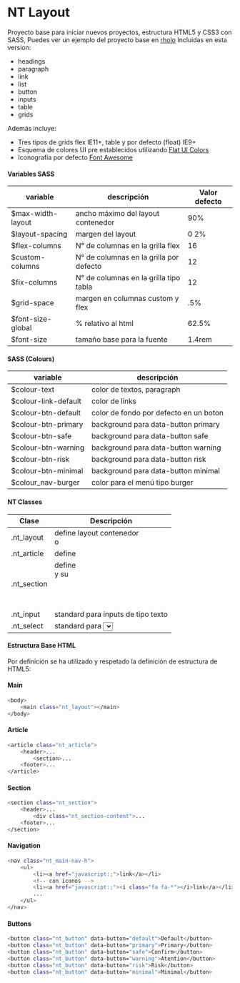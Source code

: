 NT Layout
=========

Proyecto base para iniciar nuevos proyectos, estructura HTML5 y CSS3 con SASS, Puedes ver un ejemplo del proyecto base en [rholo]
Incluidas en esta version:
- headings
- paragraph
- link
- list
- button
- inputs
- table
- grids

Además incluye:
- Tres tipos de grids flex IE11+, table y por defecto (float) IE9+
- Esquema de colores UI pre establecidos utilizando [Flat UI Colors]
- Iconografía por defecto [Font Awesome]

#### Variables SASS

| variable | descripción | Valor defecto
| ------ | ------ | ------ |
| $max-width-layout | ancho máximo del layout contenedor | 90%
| $layout-spacing | margen del layout | 0 2%
| $flex-columns | N° de columnas en la grilla flex | 16
| $custom-columns | N° de columnas en la grilla por defecto | 12
| $fix-columns | N° de columnas en la grilla tipo tabla | 12
| $grid-space | margen en columnas custom y flex | .5%
| $font-size-global | % relativo al html | 62.5%
| $font-size | tamaño base para la fuente | 1.4rem

#### SASS (Colours)

| variable | descripción
| ------ | ------ |
| $colour-text | color de textos, paragraph
| $colour-link-default | color de links
| $colour-btn-default | color de fondo por defecto en un boton
| $colour-btn-primary | background para data-button primary
| $colour-btn-safe | background para data-button safe
| $colour-btn-warning | background para data-button warning
| $colour-btn-risk | background para data-button risk
| $colour-btn-minimal | background para data-button minimal
| $colour_nav-burger | color para el menú tipo burger

#### NT Classes

| Clase | Descripción |
| ------ | ------ |
| .nt_layout | define layout contenedor <main> o <div> | <main class="nt_layout">
| .nt_article | define <article> | <article class="nt_layout">
| .nt_section | define <section> y su <header> | <section class="nt_section">
| .nt_input | standard para inputs de tipo texto | <input type="text" class="nt_input">
| .nt_select | standard para <select> | <select class="nt_select">

#### Estructura Base HTML

Por definición se ha utilizado y respetado la definición de estructura de HTML5:

#### Main

```sh
<body>
    <main class="nt_layout"></main>
</body>
```
#### Article
```sh
<article class="nt_article">
    <header>...
        <section>...
    <footer>...
</article>
```
#### Section
```sh
<section class="nt_section">
    <header>...
        <div class="nt_section-content">...
    <footer>...
</section>
```
#### Navigation
```sh
<nav class="nt_main-nav-h">
	<ul>
		<li><a href="javascript:;">link</a></li>
		<!-- con iconos -->
		<li><a href="javascript:;"><i class="fa fa-*"></i>link</a></li>
		...
	</ul>
</nav>
```
#### Buttons
```sh
<button class="nt_button" data-button="default">Default</button>
<button class="nt_button" data-button="primary">Primary</button>
<button class="nt_button" data-button="safe">Confirm</button>
<button class="nt_button" data-button="warning">Atention</button>
<button class="nt_button" data-button="risk">Risk</button>
<button class="nt_button" data-button="minimal">Minimal</button>
```
[rholo]: <http://rholo.cl/labs/nt_layout>
[Font Awesome]: <http://fontawesome.io/get-started/>
[Flat UI Colors]: <http://flatuicolors.com/>
